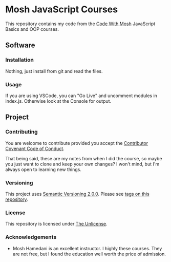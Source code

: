 # Mosh JavaScript Courses

This repository contains my code from the [Code With Mosh](https://codewithmosh.com) JavaScript Basics and OOP courses.

## Software

### Installation

Nothing, just install from git and read the files.

### Usage

If you are using VSCode, you can "Go Live" and uncomment modules in index.js. Otherwise look at the Console for output.

## Project

### Contributing

You are welcome to contribute provided you accept the [Contributor Covenant Code of Conduct](CONTRIBUTING.md).

That being said, these are my notes from when I did the course, so maybe you just want to clone and keep your own changes? I won't mind, but I'm always open to learning new things.

### Versioning

This project uses [Semantic Versioning 2.0.0](http://semver.org/). Please see [tags on this repository](https://github.com/your/project/tags).

### License

This repository is licensed under [The Unlicense](LICENSE.md).

### Acknowledgements

- Mosh Hamedani is an excellent instructor. I highly these courses. They are not free, but I found the education well worth the price of admission.
